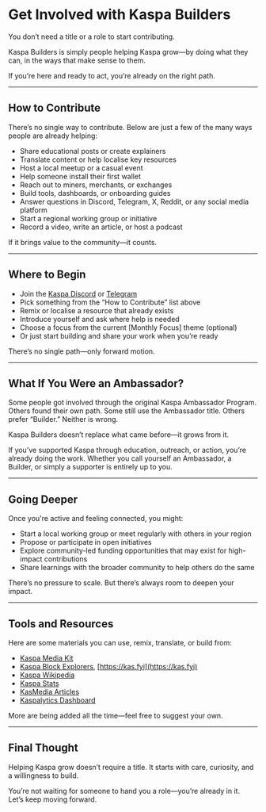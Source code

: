 # Get Involved with Kaspa Builders

You don’t need a title or a role to start contributing.

Kaspa Builders is simply people helping Kaspa grow—by doing what they can, in the ways that make sense to them.

If you’re here and ready to act, you’re already on the right path.

---

## How to Contribute

There’s no single way to contribute. Below are just a few of the many ways people are already helping:

- Share educational posts or create explainers  
- Translate content or help localise key resources  
- Host a local meetup or a casual event  
- Help someone install their first wallet  
- Reach out to miners, merchants, or exchanges  
- Build tools, dashboards, or onboarding guides  
- Answer questions in Discord, Telegram, X, Reddit, or any social media platform  
- Start a regional working group or initiative  
- Record a video, write an article, or host a podcast  

If it brings value to the community—it counts.

---

## Where to Begin

- Join the [Kaspa Discord](https://discord.gg/kaspa) or [Telegram](https://t.me/Kaspa_global)  
- Pick something from the “How to Contribute” list above  
- Remix or localise a resource that already exists  
- Introduce yourself and ask where help is needed  
- Choose a focus from the current [Monthly Focus] theme (optional)  
- Or just start building and share your work when you’re ready

There’s no single path—only forward motion.

---

## What If You Were an Ambassador?

Some people got involved through the original Kaspa Ambassador Program. Others found their own path. Some still use the Ambassador title. Others prefer “Builder.” Neither is wrong.

Kaspa Builders doesn’t replace what came before—it grows from it.

If you’ve supported Kaspa through education, outreach, or action, you’re already doing the work. Whether you call yourself an Ambassador, a Builder, or simply a supporter is entirely up to you.

---

## Going Deeper

Once you're active and feeling connected, you might:
- Start a local working group or meet regularly with others in your region  
- Propose or participate in open initiatives  
- Explore community-led funding opportunities that may exist for high-impact contributions
- Share learnings with the broader community to help others do the same  

There’s no pressure to scale. But there’s always room to deepen your impact.

---

## Tools and Resources

Here are some materials you can use, remix, translate, or build from:

- [Kaspa Media Kit](https://kaspa.org/media-kit/)  
- [Kaspa Block Explorers](https://explorer.kaspa.org/), [https://kas.fyi](https://kas.fyi)  
- [Kaspa Wikipedia](https://wiki.kaspa.org/)  
- [Kaspa Stats](https://kas.live/)  
- [KasMedia Articles](https://kasmedia.com/)  
- [Kaspalytics Dashboard](https://www.kaspalytics.com/)  

More are being added all the time—feel free to suggest your own.

---

## Final Thought

Helping Kaspa grow doesn’t require a title. It starts with care, curiosity, and a willingness to build.

You’re not waiting for someone to hand you a role—you’re already in it.  
Let’s keep moving forward.